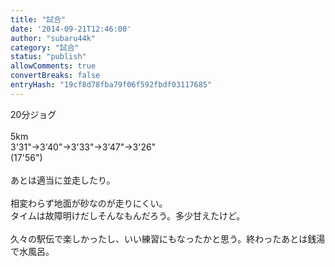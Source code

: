 ```yaml
---
title: "試合"
date: '2014-09-21T12:46:00'
author: "subaru44k"
category: "試合"
status: "publish"
allowComments: true
convertBreaks: false
entryHash: "19cf8d78fba79f06f592fbdf03117685"
---
```

20分ジョグ<br>
<br>
5km<br>
3'31"→3'40"→3'33"→3'47"→3'26"<br>
(17'56")<br>
<br>
あとは適当に並走したり。<br>
<br>
相変わらず地面が砂なのが走りにくい。<br>
タイムは故障明けだしそんなもんだろう。多少甘えたけど。<br>
<br>
久々の駅伝で楽しかったし、いい練習にもなったかと思う。終わったあとは銭湯で水風呂。

